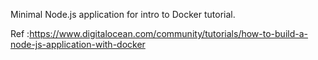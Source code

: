 Minimal Node.js application for intro to Docker tutorial.


Ref :https://www.digitalocean.com/community/tutorials/how-to-build-a-node-js-application-with-docker
